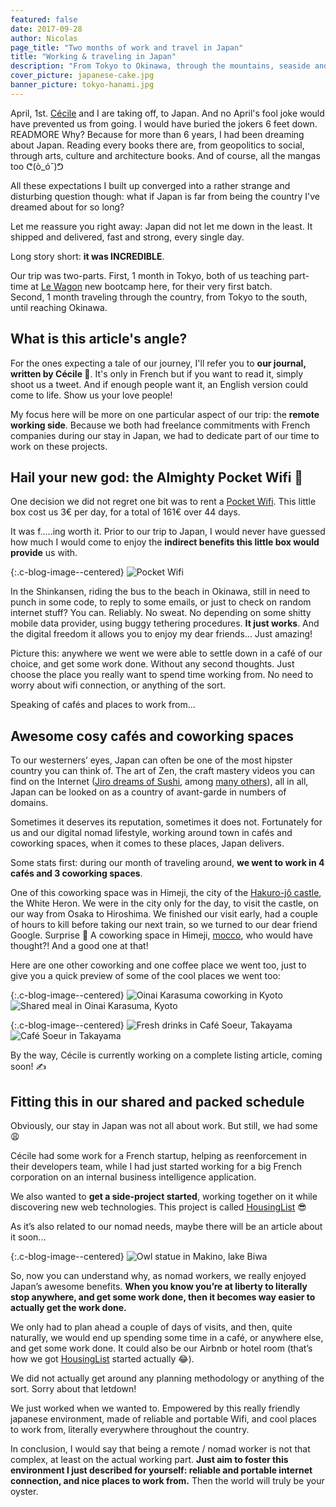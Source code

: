 ```yaml
---
featured: false
date: 2017-09-28
author: Nicolas
page_title: "Two months of work and travel in Japan"
title: "Working & traveling in Japan"
description: "From Tokyo to Okinawa, through the mountains, seaside and more, Nicolas and Cécile traveled Japan while working remotely."
cover_picture: japanese-cake.jpg
banner_picture: tokyo-hanami.jpg
---
```


April, 1st. [Cécile](http://cecilitse.org/) and I are taking off, to Japan. And no April's fool joke would have prevented us from going. I would have buried the jokers 6 feet down.
READMORE
Why? Because for more than 6 years, I had been dreaming about Japan. Reading every books there are, from geopolitics to social, through arts, culture and architecture books. And of course, all the mangas too ᕦ(ò_óˇ)ᕤ

All these expectations I built up converged into a rather strange and disturbing question though: what if Japan is far from being the country I've dreamed about for so long?

Let me reassure you right away: Japan did not let me down in the least. It shipped and delivered, fast and strong, every single day.

Long story short: **it was INCREDIBLE**.

Our trip was two-parts.
First, 1 month in Tokyo, both of us teaching part-time at [Le Wagon](http://lewagon.com/tokyo) new bootcamp here, for their very first batch.<br>Second, 1 month traveling through the country, from Tokyo to the south, until reaching Okinawa.

## What is this article's angle?

For the ones expecting a tale of our journey, I'll refer you to **our journal, written by Cécile 💪**. It's only in French but if you want to read it, simply shoot us a tweet. And if enough people want it, an English version could come to life. Show us your love people!

My focus here will be more on one particular aspect of our trip: the **remote working side**.
Because we both had freelance commitments with French companies during our stay in Japan, we had to dedicate part of our time to work on these projects.

## Hail your new god: the Almighty Pocket Wifi 🙇

One decision we did not regret one bit was to rent a [Pocket Wifi](https://www.japan-experience.com/rent-pocket-wifi-japan). This little box cost us 3€ per day, for a total of 161€ over 44 days.

It was f.....ing worth it.
Prior to our trip to Japan, I would never have guessed how much I would come to enjoy the **indirect benefits this little box would provide** us with.

{:.c-blog-image--centered}
![Pocket Wifi](/assets/images/blog/articles/2017-09-28-japan/pocket-wifi.jpg)

In the Shinkansen, riding the bus to the beach in Okinawa, still in need to punch in some code, to reply to some emails, or just to check on random internet stuff? You can. Reliably. No sweat. No depending on some shitty mobile data provider, using buggy tethering procedures. **It just works**. And the digital freedom it allows you to enjoy my dear friends... Just amazing!

Picture this: anywhere we went we were able to settle down in a café of our choice, and get some work done. Without any second thoughts. Just choose the place you really want to spend time working from. No need to worry about wifi connection, or anything of the sort.

Speaking of cafés and places to work from...

## Awesome cosy cafés and coworking spaces

To our westerners’ eyes, Japan can often be one of the most hipster country you can think of. The art of Zen, the craft mastery videos you can find on the Internet ([Jiro dreams of Sushi](https://www.youtube.com/watch?v=I1UDS2kgqY8), among [many others](https://www.youtube.com/watch?v=rMtSc2MJLcw])), all in all, Japan can be looked on as a country of avant-garde in numbers of domains.

Sometimes it deserves its reputation, sometimes it does not.
Fortunately for us and our digital nomad lifestyle, working around town in cafés and coworking spaces, when it comes to these places, Japan delivers.

Some stats first: during our month of traveling around, **we went to work in 4 cafés and 3 coworking spaces**.

One of this coworking space was in Himeji, the city of the [Hakuro-jô castle](http://www.himejicastle.jp/en/), the White Heron. We were in the city only for the day, to visit the castle, on our way from Osaka to Hiroshima. We finished our visit early, had a couple of hours to kill before taking our next train, so we turned to our dear friend Google. Surprise 🎉 A coworking space in Himeji, [mocco](http://moccomocco.net/), who would have thought?! And a good one at that!

Here are one other coworking and one coffee place we went too, just to give you a quick preview of some of the cool places we went too:

{:.c-blog-image--centered}
![Oinai Karasuma coworking in Kyoto](/assets/images/blog/articles/2017-09-28-japan/coworking-oinai-karasuma.jpg)
![Shared meal in Oinai Karasuma, Kyoto](/assets/images/blog/articles/2017-09-28-japan/coworking-oinai-karasuma-mi-goi.jpg)

{:.c-blog-image--centered}
![Fresh drinks in Café Soeur, Takayama](/assets/images/blog/articles/2017-09-28-japan/cafe-soeur-takayama-drinks.jpg)
![Café Soeur in Takayama](/assets/images/blog/articles/2017-09-28-japan/cafe-soeur-takayama.jpg)

By the way, Cécile is currently working on a complete listing article, coming soon! ✍️

## Fitting this in our shared and packed schedule

Obviously, our stay in Japan was not all about work. But still, we had some 😩

Cécile had some work for a French startup, helping as reenforcement in their developers team, while I had just started working for a big French corporation on an internal business intelligence application.

We also wanted to **get a side-project started**, working together on it while discovering new web technologies. This project is called [HousingList](http://www.housing-list.com/) 😎

As it’s also related to our nomad needs, maybe there will be an article about it soon...

{:.c-blog-image--centered}
![Owl statue in Makino, lake Biwa](/assets/images/blog/articles/2017-09-28-japan/owl-statue.jpg)

So, now you can understand why, as nomad workers, we really enjoyed Japan’s awesome benefits.
**When you know you’re at liberty to literally stop anywhere, and get some work done, then it becomes way easier to actually get the work done.**

We only had to plan ahead a couple of days of visits, and then, quite naturally, we would end up spending some time in a café, or anywhere else, and get some work done. It could also be our Airbnb or hotel room (that’s how we got [HousingList](http://www.housing-list.com/) started actually 😂).

We did not actually get around any planning methodology or anything of the sort. Sorry about that letdown!

We just worked when we wanted to. Empowered by this really friendly japanese environment, made of reliable and portable Wifi, and cool places to work from, literally everywhere throughout the country.

In conclusion, I would say that being a remote / nomad worker is not that complex, at least on the actual working part.
**Just aim to foster this environment I just described for yourself: reliable and portable internet connection, and nice places to work from.**
Then the world will truly be your oyster.

